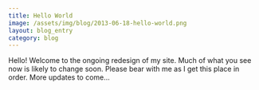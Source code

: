 ```yaml
---
title: Hello World
image: /assets/img/blog/2013-06-18-hello-world.png
layout: blog_entry
category: blog
---
```

Hello! Welcome to the ongoing redesign of my site. Much of what you see now is likely to change soon. Please bear with me as I get this place in order. More updates to come...
